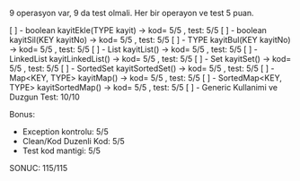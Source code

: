 9 operasyon var, 9 da test olmali.
Her bir operayon ve test 5 puan.

[ ] - boolean kayitEkle(TYPE kayit) -> kod= 5/5 , test: 5/5
[ ] - boolean kayitSil(KEY kayitNo) -> kod= 5/5 , test: 5/5
[ ] - TYPE kayitBul(KEY kayitNo) -> kod= 5/5 , test: 5/5
[ ] - List<TYPE> kayitList() -> kod= 5/5 , test: 5/5
[ ] - LinkedList<TYPE> kayitLinkedList() -> kod= 5/5 , test: 5/5
[ ] - Set<TYPE> kayitSet() -> kod= 5/5 , test: 5/5
[ ] - SortedSet<TYPE> kayitSortedSet() -> kod= 5/5 , test: 5/5
[ ] - Map<KEY, TYPE> kayitMap() -> kod= 5/5 , test: 5/5
[ ] - SortedMap<KEY, TYPE> kayitSortedMap() -> kod= 5/5 , test: 5/5
[ ] - Generic Kullanimi ve Duzgun Test: 10/10

Bonus:
- Exception kontrolu: 5/5
- Clean/Kod Duzenli Kod: 5/5
- Test kod mantigi: 5/5

SONUC: 115/115